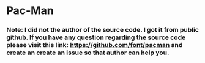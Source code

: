 # Pac-Man

### Note: I did not the author of the source code. I got it from public github. If you have any question regarding the source code please visit this link: https://github.com/font/pacman and create an create an issue so that author can help you.
